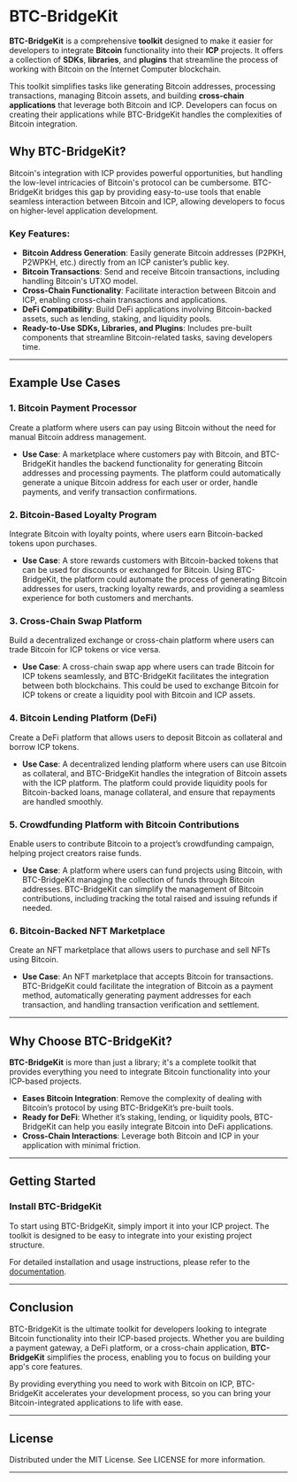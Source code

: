 # BTC-BridgeKit

**BTC-BridgeKit** is a comprehensive **toolkit** designed to make it easier for developers to integrate **Bitcoin** functionality into their **ICP** projects. It offers a collection of **SDKs**, **libraries**, and **plugins** that streamline the process of working with Bitcoin on the Internet Computer blockchain.

This toolkit simplifies tasks like generating Bitcoin addresses, processing transactions, managing Bitcoin assets, and building **cross-chain applications** that leverage both Bitcoin and ICP. Developers can focus on creating their applications while BTC-BridgeKit handles the complexities of Bitcoin integration.

## Why BTC-BridgeKit?

Bitcoin's integration with ICP provides powerful opportunities, but handling the low-level intricacies of Bitcoin's protocol can be cumbersome. BTC-BridgeKit bridges this gap by providing easy-to-use tools that enable seamless interaction between Bitcoin and ICP, allowing developers to focus on higher-level application development.

### Key Features:

- **Bitcoin Address Generation**: Easily generate Bitcoin addresses (P2PKH, P2WPKH, etc.) directly from an ICP canister’s public key.
- **Bitcoin Transactions**: Send and receive Bitcoin transactions, including handling Bitcoin's UTXO model.
- **Cross-Chain Functionality**: Facilitate interaction between Bitcoin and ICP, enabling cross-chain transactions and applications.
- **DeFi Compatibility**: Build DeFi applications involving Bitcoin-backed assets, such as lending, staking, and liquidity pools.
- **Ready-to-Use SDKs, Libraries, and Plugins**: Includes pre-built components that streamline Bitcoin-related tasks, saving developers time.

---

## Example Use Cases

### 1. **Bitcoin Payment Processor**
Create a platform where users can pay using Bitcoin without the need for manual Bitcoin address management.

- **Use Case**: A marketplace where customers pay with Bitcoin, and BTC-BridgeKit handles the backend functionality for generating Bitcoin addresses and processing payments. The platform could automatically generate a unique Bitcoin address for each user or order, handle payments, and verify transaction confirmations.

### 2. **Bitcoin-Based Loyalty Program**
Integrate Bitcoin with loyalty points, where users earn Bitcoin-backed tokens upon purchases.

- **Use Case**: A store rewards customers with Bitcoin-backed tokens that can be used for discounts or exchanged for Bitcoin. Using BTC-BridgeKit, the platform could automate the process of generating Bitcoin addresses for users, tracking loyalty rewards, and providing a seamless experience for both customers and merchants.

### 3. **Cross-Chain Swap Platform**
Build a decentralized exchange or cross-chain platform where users can trade Bitcoin for ICP tokens or vice versa.

- **Use Case**: A cross-chain swap app where users can trade Bitcoin for ICP tokens seamlessly, and BTC-BridgeKit facilitates the integration between both blockchains. This could be used to exchange Bitcoin for ICP tokens or create a liquidity pool with Bitcoin and ICP assets.

### 4. **Bitcoin Lending Platform (DeFi)**
Create a DeFi platform that allows users to deposit Bitcoin as collateral and borrow ICP tokens.

- **Use Case**: A decentralized lending platform where users can use Bitcoin as collateral, and BTC-BridgeKit handles the integration of Bitcoin assets with the ICP platform. The platform could provide liquidity pools for Bitcoin-backed loans, manage collateral, and ensure that repayments are handled smoothly.

### 5. **Crowdfunding Platform with Bitcoin Contributions**
Enable users to contribute Bitcoin to a project’s crowdfunding campaign, helping project creators raise funds.

- **Use Case**: A platform where users can fund projects using Bitcoin, with BTC-BridgeKit managing the collection of funds through Bitcoin addresses. BTC-BridgeKit can simplify the management of Bitcoin contributions, including tracking the total raised and issuing refunds if needed.

### 6. **Bitcoin-Backed NFT Marketplace**
Create an NFT marketplace that allows users to purchase and sell NFTs using Bitcoin.

- **Use Case**: An NFT marketplace that accepts Bitcoin for transactions. BTC-BridgeKit could facilitate the integration of Bitcoin as a payment method, automatically generating payment addresses for each transaction, and handling transaction verification and settlement.

---

## Why Choose BTC-BridgeKit?

**BTC-BridgeKit** is more than just a library; it's a complete toolkit that provides everything you need to integrate Bitcoin functionality into your ICP-based projects.

- **Eases Bitcoin Integration**: Remove the complexity of dealing with Bitcoin’s protocol by using BTC-BridgeKit’s pre-built tools.
- **Ready for DeFi**: Whether it’s staking, lending, or liquidity pools, BTC-BridgeKit can help you easily integrate Bitcoin into DeFi applications.
- **Cross-Chain Interactions**: Leverage both Bitcoin and ICP in your application with minimal friction.

---

## Getting Started

### Install BTC-BridgeKit

To start using BTC-BridgeKit, simply import it into your ICP project. The toolkit is designed to be easy to integrate into your existing project structure.

For detailed installation and usage instructions, please refer to the [documentation](#).

---

## Conclusion

BTC-BridgeKit is the ultimate toolkit for developers looking to integrate Bitcoin functionality into their ICP-based projects. Whether you are building a payment gateway, a DeFi platform, or a cross-chain application, **BTC-BridgeKit** simplifies the process, enabling you to focus on building your app's core features.

By providing everything you need to work with Bitcoin on ICP, BTC-BridgeKit accelerates your development process, so you can bring your Bitcoin-integrated applications to life with ease.

---

## License

Distributed under the MIT License. See LICENSE for more information.

---
